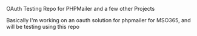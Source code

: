 OAuth Testing Repo for PHPMailer and a few other Projects

Basically I'm working on an oauth solution for phpmailer for MSO365, and will be testing using this repo

